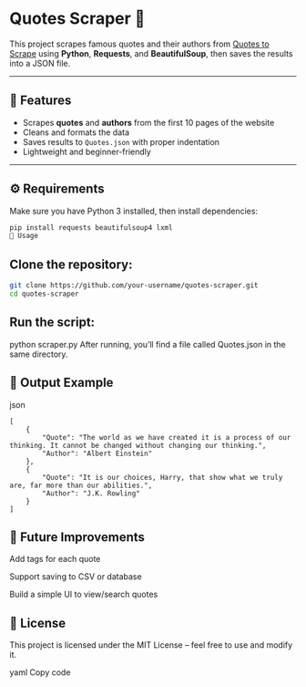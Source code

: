 
# Quotes Scraper 📝

This project scrapes famous quotes and their authors from [Quotes to Scrape](https://quotes.toscrape.com/) using **Python**, **Requests**, and **BeautifulSoup**, then saves the results into a JSON file.

---

## 📌 Features
- Scrapes **quotes** and **authors** from the first 10 pages of the website
- Cleans and formats the data
- Saves results to `Quotes.json` with proper indentation
- Lightweight and beginner-friendly

---

## ⚙️ Requirements
Make sure you have Python 3 installed, then install dependencies:

```bash
pip install requests beautifulsoup4 lxml
🚀 Usage

```

## Clone the repository:
```bash
git clone https://github.com/your-username/quotes-scraper.git
cd quotes-scraper
```
## Run the script:
python scraper.py
After running, you’ll find a file called Quotes.json in the same directory.

## 📂 Output Example
json
```
[
    {
        "Quote": "The world as we have created it is a process of our thinking. It cannot be changed without changing our thinking.",
        "Author": "Albert Einstein"
    },
    {
        "Quote": "It is our choices, Harry, that show what we truly are, far more than our abilities.",
        "Author": "J.K. Rowling"
    }
]
```
## 📌 Future Improvements
Add tags for each quote

Support saving to CSV or database

Build a simple UI to view/search quotes

## 📜 License
This project is licensed under the MIT License – feel free to use and modify it.

yaml
Copy code
